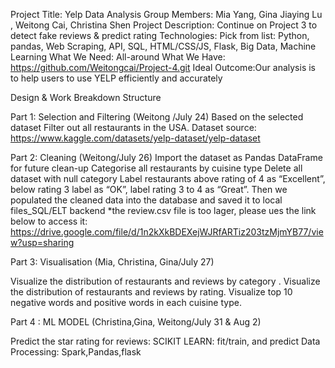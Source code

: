 Project Title:  Yelp Data Analysis
Group Members: Mia Yang, Gina Jiaying Lu , Weitong Cai, Christina Shen
Project Description: Continue on Project 3 to detect fake reviews & predict rating
Technologies: Pick from list: Python, pandas, Web Scraping, API, SQL, HTML/CSS/JS, Flask, Big Data, Machine Learning
What We Need: All-around
What We Have: https://github.com/Weitongcai/Project-4.git
Ideal Outcome:Our analysis is to help users to use YELP efficiently and accurately

Design & Work Breakdown Structure

Part 1: Selection and Filtering (Weitong /July 24)
Based on the selected dataset Filter out  all restaurants in the USA.
Dataset source: https://www.kaggle.com/datasets/yelp-dataset/yelp-dataset

Part 2: Cleaning (Weitong/July 26)
Import the dataset as Pandas DataFrame for future clean-up
Categorise all restaurants by cuisine type 
Delete all dataset with null category
Label restaurants above rating of 4 as “Excellent”, below rating 3 label as “OK”, label rating 3 to 4 as “Great”.
Then we populated the cleaned data into the database and saved it to local files_SQL/ELT backend
*the review.csv file is too lager, please ues the link below to access it:
https://drive.google.com/file/d/1n2kXkBDEXejWJRfARTiz203tzMjmYB77/view?usp=sharing


Part 3: Visualisation (Mia, Christina, Gina/July 27)

Visualize the distribution of restaurants and reviews by category .
Visualize the distribution of restaurants and reviews by rating.
Visualize top 10 negative words and positive words in each cuisine type.


Part 4 : ML MODEL  (Christina,Gina, Weitong/July 31 & Aug 2)

Predict the star rating for reviews:
SCIKIT LEARN: fit/train, and predict
Data Processing: Spark,Pandas,flask


